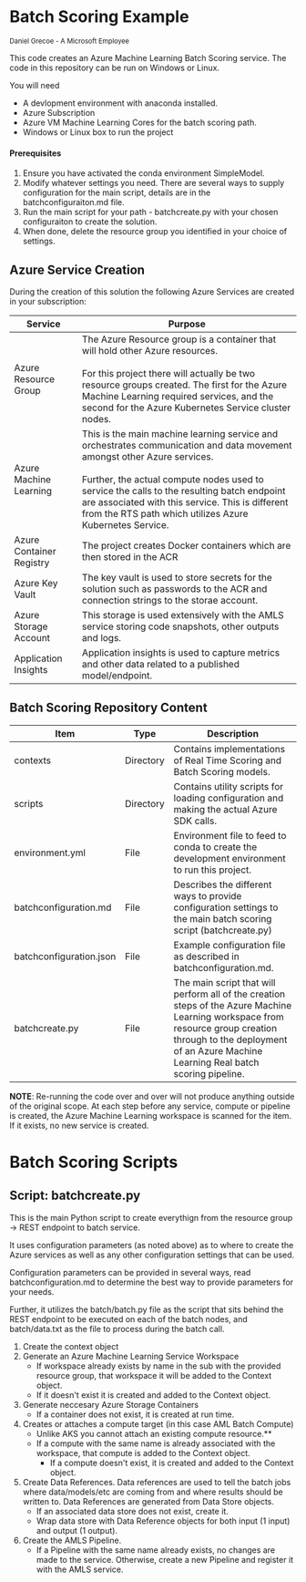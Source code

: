 # Batch Scoring Example
<sup> Daniel Grecoe - A Microsoft Employee</sup>

This code creates an Azure Machine Learning Batch Scoring service. The code in this repository can be run on Windows or Linux.

You will need
- A devlopment environment with anaconda installed. 
- Azure Subscription 
- Azure VM Machine Learning Cores for the batch scoring path. 
- Windows or Linux box to run the project

#### Prerequisites
1. Ensure you have activated the conda environment SimpleModel. 
2. Modify whatever settings you need. There are several ways to supply configuration for the main script, details are in the batchconfiguraiton.md file.  
3. Run the main script for your path - batchcreate.py with your chosen configuraiton to create the solution. 
5. When done, delete the resource group you identified in your choice of settings.

## Azure Service Creation
During the creation of this solution the following Azure Services are created in your subscription:

|Service|Purpose|
|-------|--------|
|Azure Resource Group| The Azure Resource group is a container that will hold other Azure resources.<br><br>For this project there will actually be two resource groups created. The first for the Azure Machine Learning required services, and the second for the Azure Kubernetes Service cluster nodes.|
|Azure Machine Learning|This is the main machine learning service and orchestrates communication and data movement amongst other Azure services.<br><br>Further, the actual compute nodes used to service the calls to the resulting batch endpoint are associated with this service. This is different from the RTS path which utilizes Azure Kubernetes Service. |
|Azure Container Registry| The project creates Docker containers which are then stored in the ACR|
|Azure Key Vault|The key vault is used to store secrets for the solution such as passwords to the ACR and connection strings to the storae account.|
|Azure Storage Account|This storage is used extensively with the AMLS service storing code snapshots, other outputs and logs.|
|Application Insights|Application insights is used to capture metrics and other data related to a published model/endpoint.|

## Batch Scoring Repository Content
|Item|Type|Description|
|----|----|-----------|
|contexts|Directory|Contains implementations of Real Time Scoring and Batch Scoring models.|
|scripts|Directory|Contains utility scripts for loading configuration and making the actual Azure SDK calls.|
|environment.yml|File|Environment file to feed to conda to create the development environment to run this project.|
|batchconfiguration.md|File|Describes the different ways to provide configuration settings to the main batch scoring script (batchcreate.py)|
|batchconfiguration.json|File|Example configuration file as described in batchconfiguration.md.|
|batchcreate.py|File|The main script that will perform all of the creation steps of the Azure Machine Learning workspace from resource group creation through to the deployment of an Azure Machine Learning Real batch scoring pipeline.|


<b>NOTE</b>: Re-running the code over and over will not produce anything outside of the original scope. At each step before any service, compute or pipeline is created, the Azure Machine Learning workspace is scanned for the item. If it exists, no new service is created. 


# Batch Scoring Scripts


## Script: batchcreate.py

This is the main Python script to create everythign from the resource group -> REST endpoint to batch service.

It uses configuration parameters (as noted above) as to where to create the Azure services as well as any other configuration settings that can be used. 

Configuration parameters can be provided in several ways, read batchconfiguration.md to determine the best way to provide parameters for your needs. 

Further, it utilizes the batch/batch.py file as the script that sits behind the REST endpoint to be executed on each of the batch nodes, and batch/data.txt as the file to process during the batch call. 

1. Create the context object
2. Generate an Azure Machine Learning Service Workspace
    - If workspace already exists by name in the sub with the provided resource group, that workspace it will be added to the Context object. 
    - If it doesn't exist it is created and added to the Context object.
3. Generate neccesary Azure Storage Containers
    - If a container does not exist, it is created at run time. 
4. Creates or attaches a compute target (in this case AML Batch Compute)
    - Unlike AKS you cannot attach an existing compute resource.**
    - If a compute with the same name is already associated with the workspace, that compute is added to the Context object.
        - If a compute doesn't exist, it is created and added to the Context object.
5. Create Data References. Data references are used to tell the batch jobs where data/models/etc are coming from and where results should be written to. Data References are generated from Data Store objects. 
    - If an associated data store does not exist, create it. 
    - Wrap data store with Data Reference objects for both input (1 input) and output (1 output).
6. Create the AMLS Pipeline. 
    - If a Pipeline with the same name already exists, no changes are made to the service. Otherwise, create a new Pipeline and register it with the AMLS service. 
